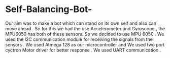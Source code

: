 # Self-Balancing-Bot-

Our aim was to make a bot which can stand on its own self and also can move ahead . 
So for this we had the use Accelerometer and Gyroscope , the MPU6050 has both of these sensors. So we decided to use MPU 6050 . 
We used the I2C communication module for receiving the signals from the sensors . 
We used Atmega 128 as our microcontroller and
We used two port cyctron Motor driver for better response .
We used UART communication .
